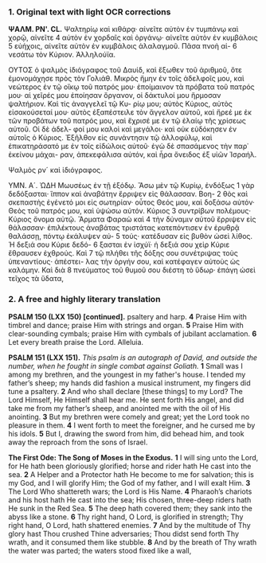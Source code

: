 ### 1. Original text with light OCR corrections

**ΨΑΛΜ. ΡΝ'. CL.**
Ψαλτηρίῳ καὶ κιθάρᾳ· αἰνεῖτε αὐτὸν ἐν τυμπάνῳ καὶ χορῷ, αἰνεῖτε 4
αὐτὸν ἐν χορδαῖς καὶ ὀργάνῳ· αἰνεῖτε αὐτὸν ἐν κυμβάλοις 5
εὐήχοις, αἰνεῖτε αὐτὸν ἐν κυμβάλοις ἀλαλαγμοῦ. Πᾶσα πνοὴ αἰ- 6
νεσάτω τὸν Κύριον. Ἀλληλούϊα.

ΟΥΤΟΣ ὁ ψαλμὸς ἰδιόγραφος τοῦ Δαυίδ, καὶ ἔξωθεν τοῦ
ἀριθμοῦ, ὅτε ἐμονομάχησε πρὸς τὸν Γολιάθ. Μικρὸς ἤμην ἐν τοῖς
ἀδελφοῖς μου, καὶ νεώτερος ἐν τῷ οἴκῳ τοῦ πατρός μου· ἐποίμαινον
τὰ πρόβατα τοῦ πατρός μου· αἱ χεῖρές μου ἐποίησαν ὄργανον,
οἱ δάκτυλοί μου ἥρμοσαν ψαλτήριον. Καὶ τίς ἀναγγελεῖ τῷ Κυ-
ρίῳ μου; αὐτὸς Κύριος, αὐτὸς εἰσακούσεταί μου· αὐτὸς ἐξαπέστειλε
τὸν ἄγγελον αὐτοῦ, καὶ ἤρεέ με ἐκ τῶν προβάτων τοῦ πατρός
μου, καὶ ἔχρισέ με ἐν τῷ ἐλαίῳ τῆς χρίσεως αὐτοῦ. Οἱ δὲ ἀδελ-
φοί μου καλοὶ καὶ μεγάλοι· καὶ οὐκ εὐδόκησεν ἐν αὐτοῖς ὁ Κύριος.
Ἐξῆλθον εἰς συνάντησιν τῷ ἀλλοφύλῳ, καὶ ἐπικατηράσατό με ἐν
τοῖς εἰδώλοις αὐτοῦ· ἐγὼ δὲ σπασάμενος τὴν παρ᾿ ἐκείνου μάχαι-
ραν, ἀπεκεφάλισα αὐτόν, καὶ ἦρα ὄνειδος ἐξ υἱῶν Ἰσραήλ.

Ψαλμὸς ρν´
καὶ ἰδιόγραφος.

YMN. A´.
ὨΔΗ Μωυσέως ἐν τῇ ἐξόδῳ. Ἄσω μὲν τῷ Κυρίῳ, ἐνδόξως 1
γὰρ δεδόξασται· ἵππον καὶ ἀναβάτην ἔρριψεν εἰς θάλασσαν. Βοη- 2
θὸς καὶ σκεπαστὴς ἐγένετό μοι εἰς σωτηρίαν· οὗτος Θεός μου, καὶ
δοξάσω αὐτόν· Θεὸς τοῦ πατρός μου, καὶ ὑψώσω αὐτόν. Κύριος 3
συντρίβων πολέμους· Κύριος ὄνομα αὐτῷ. Ἄρματα Φαραὼ καὶ 4
τὴν δύναμιν αὐτοῦ ἔρριψεν εἰς θάλασσαν· ἐπιλέκτους ἀναβάτας
τριστάτας κατεπόντισεν ἐν ἐρυθρᾷ θαλάσσῃ, πόντῳ ἐκάλυψεν αὐ- 5
τούς· κατέδυσαν εἰς βυθὸν ὡσεὶ λίθος. Ἡ δεξιά σου Κύριε δεδό- 6
ξασται ἐν ἰσχύϊ· ἡ δεξιά σου χεὶρ Κύριε ἔθραυσεν ἐχθρούς. Καὶ 7
τῷ πλήθει τῆς δόξης σου συνέτριψας τοὺς ὑπεναντίους· ἀπέστει-
λας τὴν ὀργήν σου, καὶ κατέφαγεν αὐτοὺς ὡς καλάμην. Καὶ διὰ 8
πνεύματος τοῦ θυμοῦ σου διέστη τὸ ὕδωρ· ἐπάγη ὡσεὶ τεῖχος τὰ
ὕδατα,

### 2. A free and highly literary translation

**PSALM 150 (LXX 150) [continued].**
    psaltery and harp.
**4** Praise Him with timbrel and dance;
    praise Him with strings and organ.
**5** Praise Him with clear-sounding cymbals;
    praise Him with cymbals of jubilant acclamation.
**6** Let every breath praise the Lord.
    Alleluia.

**PSALM 151 (LXX 151).**
*This psalm is an autograph of David, and outside the number,
when he fought in single combat against Goliath.*
**1** Small was I among my brethren,
    and the youngest in my father's house.
    I tended my father’s sheep;
    my hands did fashion a musical instrument,
    my fingers did tune a psaltery.
**2** And who shall declare [these things] to my Lord?
    The Lord Himself, He Himself shall hear me.
    He sent forth His angel,
    and did take me from my father’s sheep,
    and anointed me with the oil of His anointing.
**3** But my brethren were comely and great;
    yet the Lord took no pleasure in them.
**4** I went forth to meet the foreigner,
    and he cursed me by his idols.
**5** But I, drawing the sword from him,
    did behead him, and took away the reproach from the sons of Israel.

**The First Ode: The Song of Moses in the Exodus.**
**1** I will sing unto the Lord,
    for He hath been gloriously glorified;
    horse and rider hath He cast into the sea.
**2** A Helper and a Protector hath He become to me for salvation;
    this is my God, and I will glorify Him;
    the God of my father, and I will exalt Him.
**3** The Lord Who shattereth wars;
    the Lord is His Name.
**4** Pharaoh’s chariots and his host hath He cast into the sea;
    His chosen, three-deep riders hath He sunk in the Red Sea.
**5** The deep hath covered them;
    they sank into the abyss like a stone.
**6** Thy right hand, O Lord, is glorified in strength;
    Thy right hand, O Lord, hath shattered enemies.
**7** And by the multitude of Thy glory hast Thou crushed Thine adversaries;
    Thou didst send forth Thy wrath, and it consumed them like stubble.
**8** And by the breath of Thy wrath the water was parted;
    the waters stood fixed like a wall,